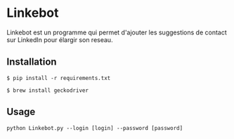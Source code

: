 # Linkebot

Linkebot est un programme qui permet d'ajouter les suggestions de contact sur LinkedIn pour élargir son reseau.

## Installation

`$ pip install -r requirements.txt`

`$ brew install geckodriver`

## Usage

```
python Linkebot.py --login [login] --password [password]
```
